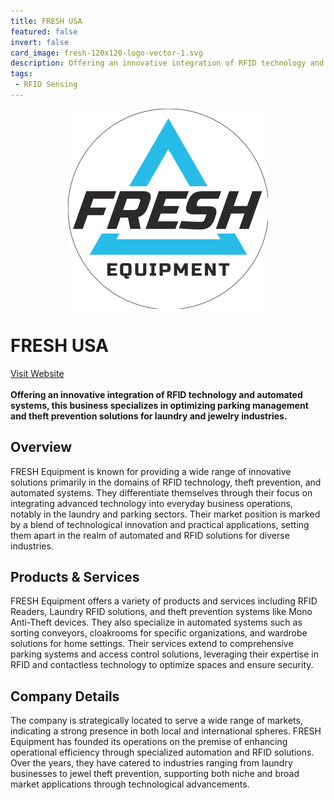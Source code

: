 ```yaml
---
title: FRESH USA
featured: false
invert: false
card_image: fresh-120x120-logo-vector-1.svg
description: Offering an innovative integration of RFID technology and automated systems, this business specializes in optimizing parking management and theft prevention solutions for laundry and jewelry industries.
tags: 
 - RFID Sensing
---
```


<div align="center">
<a href="https://www.fresh222.com/car-parking-management-system/">
<img src="fresh-120x120-logo-vector-1.svg" alt="Logo" style="min-width: 200px; max-width: 600px; height: auto;" >
</a>
</div>

# FRESH USA
<a href="https://www.fresh222.com/car-parking-management-system/">Visit Website</a>
<br>
<br>
**Offering an innovative integration of RFID technology and automated systems, this business specializes in optimizing parking management and theft prevention solutions for laundry and jewelry industries.**

## Overview
FRESH Equipment is known for providing a wide range of innovative solutions primarily in the domains of RFID technology, theft prevention, and automated systems. They differentiate themselves through their focus on integrating advanced technology into everyday business operations, notably in the laundry and parking sectors. Their market position is marked by a blend of technological innovation and practical applications, setting them apart in the realm of automated and RFID solutions for diverse industries.
## Products & Services 
FRESH Equipment offers a variety of products and services including RFID Readers, Laundry RFID solutions, and theft prevention systems like Mono Anti-Theft devices. They also specialize in automated systems such as sorting conveyors, cloakrooms for specific organizations, and wardrobe solutions for home settings. Their services extend to comprehensive parking systems and access control solutions, leveraging their expertise in RFID and contactless technology to optimize spaces and ensure security.
## Company Details 
The company is strategically located to serve a wide range of markets, indicating a strong presence in both local and international spheres. FRESH Equipment has founded its operations on the premise of enhancing operational efficiency through specialized automation and RFID solutions. Over the years, they have catered to industries ranging from laundry businesses to jewel theft prevention, supporting both niche and broad market applications through technological advancements.

